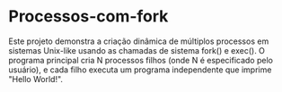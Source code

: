 # Processos-com-fork
Este projeto demonstra a criação dinâmica de múltiplos processos em sistemas Unix-like usando as chamadas de sistema fork() e exec(). O programa principal cria N processos filhos (onde N é especificado pelo usuário), e cada filho executa um programa independente que imprime "Hello World!".

